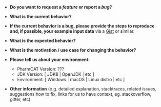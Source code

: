<!--
This system is for bugs and feature requests. If you have general questions please contact pharmcat@pharmgkb.org
-->

* **Do you want to request a *feature* or report a *bug*?**



* **What is the current behavior?**



* **If the current behavior is a bug, please provide the steps to reproduce and, if possible, your example input data** via a [Gist](https://gist.github.com) or similar.



* **What is the expected behavior?**



* **What is the motivation / use case for changing the behavior?**



* **Please tell us about your environment:**
  
  - PharmCAT Version: ???
  - JDK Version: [ JDK8 | OpenJDK | etc ]
  - Environment: [ Windows | macOS | Linux distro | etc ]


* **Other information** (e.g. detailed explanation, stacktraces, related issues, suggestions how to fix, links for us to have context, eg. stackoverflow, gitter, etc)
